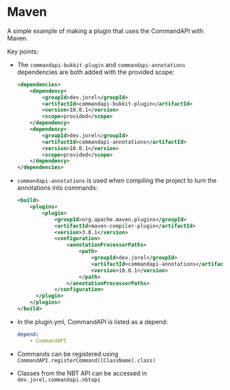 # Maven

A simple example of making a plugin that uses the CommandAPI with Maven.

Key points:

- The `commandapi-bukkit-plugin` and `commandapi-annotations` dependencies are both added with the provided scope:

  ```xml
  <dependencies>
      <dependency>
          <groupId>dev.jorel</groupId>
          <artifactId>commandapi-bukkit-plugin</artifactId>
          <version>10.0.1</version>
          <scope>provided</scope>
      </dependency>
      <dependency>
          <groupId>dev.jorel</groupId>
          <artifactId>commandapi-annotations</artifactId>
          <version>10.0.1</version>
          <scope>provided</scope>
      </dependency>
  </dependencies>
  ```

- `commandapi-annotations` is used when compiling the project to turn the annotations into commands:

  ```xml
  <build>
      <plugins>
          <plugin>
              <groupId>org.apache.maven.plugins</groupId>
              <artifactId>maven-compiler-plugin</artifactId>
              <version>3.8.1</version>
              <configuration>
                  <annotationProcessorPaths>
                      <path>
                          <groupId>dev.jorel</groupId>
                          <artifactId>commandapi-annotations</artifactId>
                          <version>10.0.1</version>
                      </path>
                  </annotationProcessorPaths>
              </configuration>
        </plugin>
      </plugins>
  </build>
  ```

- In the plugin.yml, CommandAPI is listed as a depend:

  ```yaml
  depend:
      - CommandAPI
  ```

- Commands can be registered using `CommandAPI.registerCommand([ClassName].class)`
- Classes from the NBT API can be accessed in `dev.jorel.commandapi.nbtapi`
